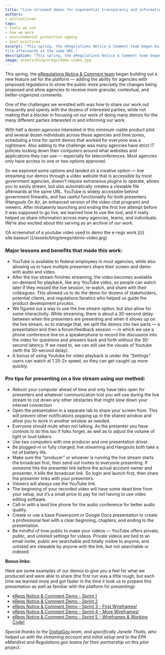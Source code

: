 ```yaml
---
title: "Live streamed demos for exponential transparency and information sharing"
authors:
- willsullivan
tags:
- tools we use
- how we work
- environmental protection agency
- best practices
excerpt: "This spring, the eRegulations Notice & Comment team began building out a new feature set for the platform. To demo the work as we iterated on it, we faced a challenge of finding a way to do connect frequently with the dozens of interested parties. We settled on live streaming our demos through a video website that is accessible by most government agencies, doesn’t require extraneous plugins to operate, allows you to easily stream, but also automatically creates a viewable 
file afterwards at the same URL."
description: "This spring, the eRegulations Notice & Comment team began building out a new feature set for the platform. To demo the work as we iterated on it, we faced a challenge of finding a way to do connect frequently with the dozens of interested parties. We settled on live streaming our demos through a video website that is accessible by most government agencies, doesn’t require extraneous plugins to operate, allows you to easily stream, but also automatically creates a viewable file afterwards at the same URL."
image: assets/blog/eregs/demo-video.jpg
---
```

This spring, the [eRegulations Notice & Comment team](https://18f.gsa.gov/2016/07/26/new-pilot-aims-to-streamline-notice-and-comment-process/) began building out a
new feature set for the platform — adding the ability for agencies with
proposed regulations to show the public more precisely the changes being
proposed and allow agencies to receive more granular, contextual, and
better-organized comments.

One of the challenges we wrestled with was how to share our work out
frequently and openly with the dozens of interested parties, while not
making that a blocker in focusing on our work of doing many demos for
the many different parties interested in and informing our work.

With half a dozen agencies interested in this minimum viable product
pilot and several dozen individuals across those agencies and time
zones, scheduling a time for sprint demos that worked for everyone was a
nightmare. Also adding to the challenge was many agencies have strict IT
policies locking down their computers around what websites and
applications they can use — especially for teleconferences. Most
agencies only have access to one or two options approved.

So we explored some options and landed on a creative option — live
streaming our demos through a video website that is accessible by most
government agencies, doesn’t require extraneous plugins to operate,
allows you to easily stream, but also automatically creates a viewable
file afterwards at the same URL. YouTube is widely accessible behind
government firewalls, and has useful functionality for both presenters
(Hangouts On Air, an enhanced version of the video chat program) and
viewers. After mistakenly launching and ending the first live attempt
before it was supposed to go live, we learned how to use the tool, and
it really helped us share information across many agencies, teams, and
individuals. We’re also excited about this serving as an archive of our
work.

![A screenshot of a youtube video used to demo the e-regs work.]({{ site.baseurl }}/assets/blog/eregs/demo-video.jpg)

### Major lessons and benefits that made this work:

-   YouTube is available to federal employees in most agencies, while also allowing us to have multiple presenters share their screen and demo with audio and video.
-   After the live stream finishes streaming, the video becomes available on-demand for playback, like any YouTube video, so people can watch later if they missed the live session, re-watch, and share with their colleagues. This allowed us to do the demo for dozens of stakeholders, potential clients, and regulations fanatics who helped us guide the product development process.
-   We figured out a way to use the live stream option, but also allow for some interactivity. While streaming, there is about a 30-second delay between when the presenters are presenting and when it shows up on the live stream, so to manage that, we split the demos into two parts — a presentation and then a forum/feedback session — in which we use a phone conference line on a speakerphone to record the discussion into the video for questions and answers back and forth without the 30-second latency. If we need to, we can still use the visuals of Youtube (with the 30-second delay).
-   A bonus of using Youtube for video playback is under the “Settings” users can watch at 1.25-2x speed, so they can get caught up more quickly.

### Pro tips for presenting on a live stream using our method:

-   Reboot your computer ahead of time and only have tabs open for presenters and whatever communication tool you will use during the live stream to cut down any other obstacles that might slow down your internet connection
-   Open the presentation in a separate tab to share your screen from. This will prevent other notifications popping up in the shared window and allow you to work in another window as needed.
-   Everyone should mute when not talking. As the presenter you have controls to do this too if folks forget, as well as to adjust the volume of light or loud talkers.
-   Use two computers with one producer and one presentation driver.
-   Be plugged-in or fully charged; live streaming and Hangouts both take a lot of battery life.
-   Make sure the “producer” or whoever is running the live stream starts the broadcast first, then send out invites to everyone presenting. If someone hits the presenter link before the actual account owner and presenter, it kills the broadcast link. So login and launch first, then share the presenter links with your presenters.
-   Viewers will always use the YouTube link.
-   The beginning of your recorded video will have some dead time from your setup, but it’s a small price to pay for not having to use video editing software.
-   Call-in with a land line phone for the audio conference for better audio quality.
-   Create or use a base Powerpoint or Google Docs presentation to create a professional feel with a clear beginning, chapters, and ending to the presentation.
-   Be mindful of how public to make your videos — YouTube offers private, public, and unlisted settings for videos. Private videos are tied to an email invite, public are searchable and totally visible to anyone, and unlisted are viewable by anyone with the link, but not searchable or indexed.

**Bonus links:**

Here are some examples of our demos to give you a feel for what we
produced and were able to share (the first run was a little rough, but
each time we learned more and got faster in the time it took us to
prepare this presentation as well as familiar with the platform for
presenting):

-   [eRegs Notice & Comment Demo - Sprint 1](https://www.youtube.com/watch?v=w9LCTExyC3A)
-   [eRegs Notice & Comment Demo - Sprint 2](https://www.youtube.com/watch?v=vH6UznuKyu0)
-   [eRegs Notice & Comment Demo - Sprint 3 - First Wireframes!](https://www.youtube.com/watch?v=7aEjjk-JrKg)
-   [eRegs Notice & Comment Demo - Sprint 4 - More Wireframes!](https://www.youtube.com/watch?v=wFEDa7CsQAo)
-   [eRegs Notice & Comment Demo - Sprint 5 - Wireframes & Working Code!](https://www.youtube.com/watch?v=h8DyhPOgUt4)

*Special thanks to the* [DigitalGov](http://digitalgov.gov/) *team,
and specifically Janelle Thalls, who helped us with the streaming
account and initial setup and to the EPA eManifest and Regulations.gov
teams for their partnership on this pilot project.*

